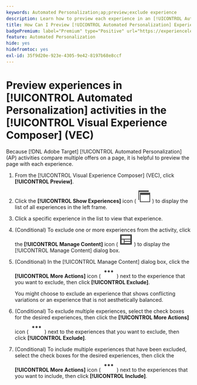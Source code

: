 ```yaml
---
keywords: Automated Personalization;ap;preview;exclude experience
description: Learn how to preview each experience in an [!UICONTROL Automated Personalization] (AP) activity using the [!UICONTROL Visual Experience Composer] (VEC).
title: How Can I Preview [!UICONTROL Automated Personalization] Experiences in the VEC?
badgePremium: label="Premium" type="Positive" url="https://experienceleague.adobe.com/docs/target/using/introduction/intro.html?lang=en#premium newtab=true" tooltip="See what's included in Target Premium."
feature: Automated Personalization
hide: yes
hidefromtoc: yes
exl-id: 35f9d20e-923e-4305-9e42-8197b68e8ccf
---
```

# Preview experiences in [!UICONTROL Automated Personalization] activities in the [!UICONTROL Visual Experience Composer] (VEC)

Because [!DNL Adobe Target] [!UICONTROL Automated Personalization] (AP) activities compare multiple offers on a page, it is helpful to preview the page with each experience.

1. From the [!UICONTROL Visual Experience Composer] (VEC), click **[!UICONTROL Preview]**.

1. Click the **[!UICONTROL Show Experiences]** icon ( ![Show Experiences icon](/help/main/assets/icons/WebPages.svg) ) to display the list of all experiences in the left frame.

1. Click a specific experience in the list to view that experience.

1. (Conditional) To exclude one or more experiences from the activity, click the **[!UICONTROL Manage Content]** icon ( ![Manage Content icon](/help/main/assets/icons/Experience.svg) ) to display the [!UICONTROL Manage Content] dialog box.

1. (Conditional) In the [!UICONTROL Manage Content] dialog box, click the **[!UICONTROL More Actions]** icon ( ![More Actions icon](/help/main/assets/icons/MoreSmallList.svg) ) next to the experience that you want to exclude, then click **[!UICONTROL Exclude]**.

   You might choose to exclude an experience that shows conflicting variations or an experience that is not aesthetically balanced.

1. (Conditional) To exclude multiple experiences, select the check boxes for the desired experiences, then click the **[!UICONTROL More Actions]** icon ( ![More Actions icon](/help/main/assets/icons/MoreSmallList.svg) ) next to the experiences that you want to exclude, then click **[!UICONTROL Exclude]**.

1. (Conditional) To include multiple experiences that have been excluded, select the check boxes for the desired experiences, then click the **[!UICONTROL More Actions]** icon ( ![More Actions icon](/help/main/assets/icons/MoreSmallList.svg) ) next to the experiences that you want to include, then click **[!UICONTROL Include]**.

